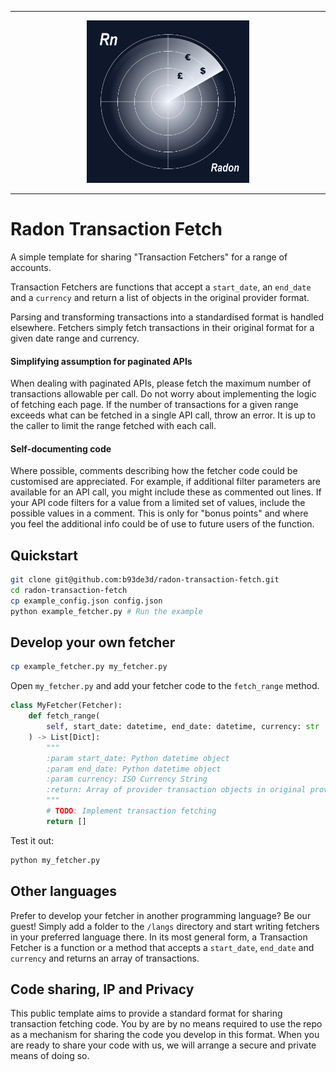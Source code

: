 
--- 

<div align="center">
    <img src="radon.webp" alt="Radon" style="width:260px;">
</div>

--- 

# Radon Transaction Fetch

A simple template for sharing "Transaction Fetchers" for a range of accounts.


Transaction Fetchers are functions that accept a `start_date`, an `end_date` and a `currency` and return a
list of objects in the original provider format.

Parsing and transforming transactions into a standardised format is handled elsewhere.
Fetchers simply fetch transactions in their original format for a given date range and currency.

#### Simplifying assumption for paginated APIs
When dealing with paginated APIs, please fetch the maximum number of transactions allowable per call.
Do not worry about implementing the logic of fetching each page. If the number of transactions for a given 
range exceeds what can be fetched in a single API call, throw an error.
It is up to the caller to limit the range fetched with each call.

#### Self-documenting code
Where possible, comments describing how the fetcher code could be customised are
appreciated. For example, if additional filter parameters are available for an API call, you might include these
as commented out lines. If your API code filters for a value from a limited set of values,
include the possible values in a comment. This is only for "bonus points" and where you feel the additional info
could be of use to future users of the function.

## Quickstart

```sh
git clone git@github.com:b93de3d/radon-transaction-fetch.git
cd radon-transaction-fetch
cp example_config.json config.json
python example_fetcher.py # Run the example
```

## Develop your own fetcher
```sh
cp example_fetcher.py my_fetcher.py
```
Open `my_fetcher.py` and add your fetcher code to the `fetch_range` method.

```py
class MyFetcher(Fetcher):
    def fetch_range(
        self, start_date: datetime, end_date: datetime, currency: str
    ) -> List[Dict]:
        """
        :param start_date: Python datetime object
        :param end_date: Python datetime object
        :param currency: ISO Currency String
        :return: Array of provider transaction objects in original provider format
        """
        # TODO: Implement transaction fetching
        return []
```

Test it out:
```sh
python my_fetcher.py
```

## Other languages

Prefer to develop your fetcher in another programming language? Be our guest! Simply add a folder to the
`/langs` directory and start writing fetchers in your preferred language there. In its most general form,
a Transaction Fetcher is a function or a method that accepts a `start_date`, `end_date` and `currency` and
returns an array of transactions.

## Code sharing, IP and Privacy

This public template aims to provide a standard format for sharing transaction fetching code.
You by are by no means required to use the repo as a mechanism for sharing the code you develop in this format.
When you are ready to share your code with us, we will arrange a secure and private means of doing so.
